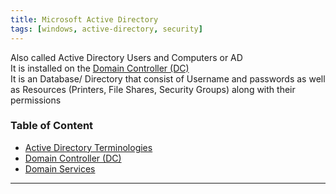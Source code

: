 ```yaml
---
title: Microsoft Active Directory
tags: [windows, active-directory, security]
---
```


Also called Active Directory Users and Computers or AD  
It is installed on the [Domain Controller (DC)](Domain%20Controller%20%28DC%29.md)  
It is an Database/ Directory that consist of Username and passwords as well as Resources (Printers, File Shares, Security Groups) along with their permissions

### Table of Content

- [Active Directory Terminologies](Active%20Directory%20Terminologies.md)
- [Domain Controller (DC)](Domain%20Controller%20%28DC%29.md)
- [Domain Services](Domain%20Services.md)

---